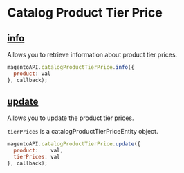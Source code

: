 # Catalog Product Tier Price

## [info](http://www.magentocommerce.com/api/soap/catalog/catalogProductTierPrice/catalog_product_attribute_tier_price.info.html)

Allows you to retrieve information about product tier prices.

```js
magentoAPI.catalogProductTierPrice.info({
  product: val
}, callback);
```

## [update](http://www.magentocommerce.com/api/soap/catalog/catalogProductTierPrice/catalog_product_attribute_tier_price.update.html)

Allows you to update the product tier prices.

`tierPrices` is a catalogProductTierPriceEntity object.

```js
magentoAPI.catalogProductTierPrice.update({
  product:    val,
  tierPrices: val
}, callback);
```